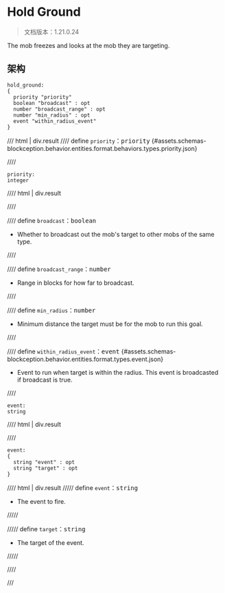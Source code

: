 # Hold Ground

> 文档版本：1.21.0.24

The mob freezes and looks at the mob they are targeting.

## 架构

```mcschema
hold_ground:
{
  priority "priority"
  boolean "broadcast" : opt
  number "broadcast_range" : opt
  number "min_radius" : opt
  event "within_radius_event"
}

```

/// html | div.result
//// define
`priority`：<samp>priority</samp> {#assets.schemas-blockception.behavior.entities.format.behaviors.types.priority.json}


////

```mcschema
priority:
integer

```

//// html | div.result

////



//// define
`broadcast`：<samp>boolean</samp>

- Whether to broadcast out the mob's target to other mobs of the same type.


////


//// define
`broadcast_range`：<samp>number</samp>

- Range in blocks for how far to broadcast.


////


//// define
`min_radius`：<samp>number</samp>

- Minimum distance the target must be for the mob to run this goal.


////


//// define
`within_radius_event`：<samp>event</samp> {#assets.schemas-blockception.behavior.entities.format.types.event.json}

- Event to run when target is within the radius. This event is broadcasted if broadcast is true.


////

```mcschema
event:
string

```

//// html | div.result

////


```mcschema
event:
{
  string "event" : opt
  string "target" : opt
}

```

//// html | div.result
///// define
`event`：<samp>string</samp>

- The event to fire.


/////


///// define
`target`：<samp>string</samp>

- The target of the event.


/////


////




///

